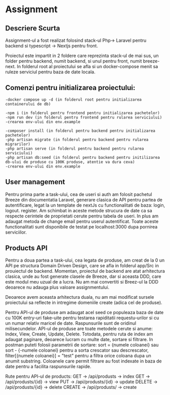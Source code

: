 # Assignment

## Descriere Scurta

Assignment-ul a fost realizat folosind stack-ul Php-> Laravel pentru backend si typescript -> Nextjs pentru front.

Proiectul este impartit in 2 foldere care reprezinta stack-ul de mai sus, un folder pentru backend, numit backend, si unul pentru front, numit breeze-next.
In folderul root al proiectului se afla si un docker-compose menit sa ruleze serviciul pentru baza de date locala.

## Comenzi pentru initializarea proiectului:

    -docker compose up -d (in folderul root pentru initializarea containerului de db)

    -npm i (in folderul pentru frontend pentru initializarea pachetelor)
    -npm run dev (in folderul pentru frontend pentru rularea serviciului)
    -crearea env-ului din env.example

    -composer install (in folderul pentru backend pentru initializarea pachetelor)
    -php artisan migrate (in folderul pentru backend pentru rularea migrarilor)
    -php artisan serve (in folderul pentru backend pentru rularea serviciului)
    -php artisan db:seed (in folderul pentru backend pentru initilizarea db-ului de produse cu 100K produse, atentie va dura ceva)
    -crearea env-ului din env.example

## User management

Pentru prima parte a task-ului, cea de useri si auth am folosit pachetul Breeze din documentatia Laravel, generare clasica de API pentru partea de autentificare, legat la un template de nextJs cu functionalitati de baza: login, logout. register.
Am schimbat in aceste metode strucura de date ca sa respecte cerintele de proprietati cerute pentru tabela de useri. In plus am adaugat metoda de change email pentru userul autentificat.
Toate aceste functionalitati sunt disponibile de testat pe localhost:3000 dupa pornirea serviciilor.

## Products API

Pentru a doua partea a task-ului, cea legata de produse, am creat de la 0 un API pe structura Domain Driven Design, care se afla in folderul app/Src in prouiectul de backend.
Momentan, proiectul de backend are atat arhitectura clasica, unde au fost generate clasele de Breeze, dar si aceasta DDD, care este modul meu uzual de a lucra. Nu am mai convertiti si Breez-ul la DDD deoarece nu adauga plus valoare assignmentului.

Deoarece avem aceasta arhitectura duala, nu am mai modificat sursele proiectului sa reflecte in intregime domeniile create (adica cel de produse).

Pentru API-ul de produse am adaugat acel seed ce populeaza baza de date cu 100K entry-uri fake-uite pentru testarea rapiditatii requestu-urilor si cu un numar relativ maricel de date. Raspunsurile sunt de oridinul milisecundelor.
API-ul de produse are toate metodele cerute si anume: Index, View, Create, Update, Delete. 
Totodata, pentru ruta de index am adaugat paginare, deoarece lucram cu multe date, sortare si filtrare. In postman puteti folosii parametrii de sortare: sort = {numele coloanei} sau sort - {-numele coloanei} pentru a sorta crescator sau descrescator, filter[{numele coloanei}] = "test" pentru a filtra orice coloana dupa un anumit substring.
Coloanele care permit filtrare au fost indexate in baza de date pentru a facilita raspunsurile rapide.

Rute pentru API-ul de products:
    GET -> /api/produsts -> index
    GET -> /api/produsts/{id} -> view
    PUT -> /api/produsts/{id} -> update
    DELETE -> /api/produsts/{id} -> delete
    CREATE -> /api/produsts/ -> create
